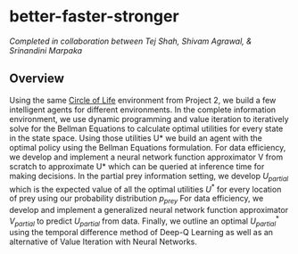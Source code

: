 # better-faster-stronger
*Completed in collaboration between Tej Shah, Shivam Agrawal, & Srinandini Marpaka*

## Overview
Using the same [Circle of Life](https://github.com/tejpshah/circle-of-life) environment from Project 2, we build a few intelligent agents for different environments. In the complete information environment, we use dynamic programming and value iteration to iteratively solve for the Bellman Equations to calculate optimal utilities for every state in the state space. Using those utilities U* we build an agent with the optimal policy using the Bellman Equations formulation. For data efficiency, we develop and implement a neural network function approximator V from scratch to approximate U* which can be queried at inference time for making decisions. In the partial prey information setting, we develop $U_{partial}$ which is the expected value of all the optimal utilities $U$<sup>*</sup> for every location of prey using our probability distribution $p_{prey}$ For data efficiency, we develop and implement a generalized neural network function approximator $V_{partial}$ to predict $U_{partial}$ from data. Finally, we outline an optimal $U^{*}_{partial}$ using the temporal difference method of Deep-Q Learning as well as an alternative of Value Iteration with Neural Networks. 